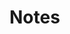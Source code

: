 # Notes

[^1]:
     Details on the field tests carried out to generate the five types of data products are in Table1.

[^2]:
     The data size often runs into hundreds of gigabytes.

[^3]:
     PacDID is a platform that leverages the OpenAerialMap (OAM) concept, making open imagery collected by satellites and UAVs easily available and accessible, particularly for the target audience in Pacific Island Countries. More information is available at Pacific Humanitarian Challenge (n.d.).

[^4]:
     Global Drone Regulations Database, [https://www.droneregulations.info](https://www.droneregulations.info)<span style="text-decoration:underline;">.</span> 

[^5]:
     Airshare, [https://www.airshare.co.nz](https://www.airshare.co.nz/).

[^6]:
     [https://www.caa.govt.nz/unmanned-aircraft/intro-to-part-102/](https://www.caa.govt.nz/unmanned-aircraft/intro-to-part-102/) 

[^7]:

     See Airshare, “4 Things You Need to Know about Flying Near an Aerodrome,”** **[https://www.airshare.co.nz/must-know/things-to-know-flying-near-an-aerodrome](https://www.airshare.co.nz/must-know/things-to-know-flying-near-an-aerodrome).

[^8]:

     See Airshare, “My Flights,” [https://www.airshare.co.nz/my-flights/plan-a-flight](https://www.airshare.co.nz/my-flights/plan-a-flight).

[^9]:
     See UAViators (n.d.) for the code of conduct and UAViators (2015) for a guide to best practices.
    ** 
**

[^10]:
     The words Drones and UAV can be used interchangeably. 

[^11]:

     Choosing a system that has been in use for many years and has a good track record—rather than a prototype or new system—is recommended. 

[^12]:

     Heavy platforms are not recommended for new or inexperienced pilots due to the higher risk these platforms present.

[^13]:
     Imagery Coordination Service, [https://coordination.openaerialmap.org](https://coordination.openaerialmap.org)<span style="text-decoration:underline;">.</span> 

[^14]:
     The safety officer may be a third person, or one of the two pilots who takes on this additional role. The safety officer is responsible for ensuring all pre-flight checks are followed and that conditions to fly are appropriate (i.e., wind and cloud ceiling at minimum thresholds, clear skies). Depending on the procedures that have been agreed, the safety officer may also be responsible for communications with ATC for airspace deconfliction. 

[^15]:

     For more information, see IATA (International Air Transport Association) guidance at [http://www.iata.org/whatwedo/cargo/dgr/Pages/lithium-batteries.aspx](http://www.iata.org/whatwedo/cargo/dgr/Pages/lithium-batteries.aspx)<span style="text-decoration:underline;">.</span>

[^16]:

[^17]:
